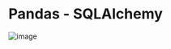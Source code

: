 # Pandas - SQLAlchemy 

![image](https://user-images.githubusercontent.com/16636086/164397062-db6c59ae-c23b-468a-b5cb-6a669918888d.png)
